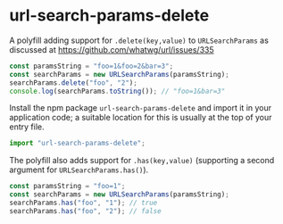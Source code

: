 # url-search-params-delete

A polyfill adding support for `.delete(key,value)` to `URLSearchParams` as discussed at https://github.com/whatwg/url/issues/335

```js
const paramsString = "foo=1&foo=2&bar=3";
const searchParams = new URLSearchParams(paramsString);
searchParams.delete("foo", "2");
console.log(searchParams.toString()); // "foo=1&bar=3"
```

Install the npm package `url-search-params-delete` and import it in your application code; a suitable location for this is usually at the top of your entry file.

```js
import "url-search-params-delete";
```

The polyfill also adds support for `.has(key,value)` (supporting a second argument for `URLSearchParams.has()`).

```js
const paramsString = "foo=1";
const searchParams = new URLSearchParams(paramsString);
searchParams.has("foo", "1"); // true
searchParams.has("foo", "2"); // false
```

